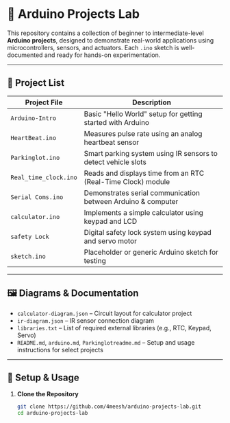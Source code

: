 # 🔌 Arduino Projects Lab

This repository contains a collection of beginner to intermediate-level **Arduino projects**, designed to demonstrate real-world applications using microcontrollers, sensors, and actuators. Each `.ino` sketch is well-documented and ready for hands-on experimentation.

---

## 📁 Project List

| Project File            | Description                                                  |
|-------------------------|--------------------------------------------------------------|
| `Arduino-Intro`         | Basic "Hello World" setup for getting started with Arduino   |
| `HeartBeat.ino`         | Measures pulse rate using an analog heartbeat sensor         |
| `Parkinglot.ino`        | Smart parking system using IR sensors to detect vehicle slots|
| `Real_time_clock.ino`   | Reads and displays time from an RTC (Real-Time Clock) module |
| `Serial Coms.ino`       | Demonstrates serial communication between Arduino & computer |
| `calculator.ino`        | Implements a simple calculator using keypad and LCD          |
| `safety Lock`           | Digital safety lock system using keypad and servo motor      |
| `sketch.ino`            | Placeholder or generic Arduino sketch for testing            |

---

## 🖼 Diagrams & Documentation

- `calculator-diagram.json` – Circuit layout for calculator project  
- `ir-diagram.json` – IR sensor connection diagram  
- `libraries.txt` – List of required external libraries (e.g., RTC, Keypad, Servo)  
- `README.md`, `arduino.md`, `Parkinglotreadme.md` – Setup and usage instructions for select projects  

---

## 🔧 Setup & Usage

1. **Clone the Repository**
   ```bash
   git clone https://github.com/4meesh/arduino-projects-lab.git
   cd arduino-projects-lab

